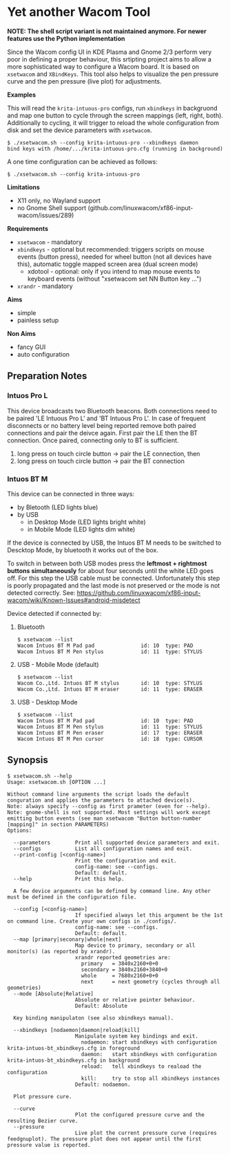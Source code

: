 # Yet another Wacom Tool

**NOTE: The shell script variant is not maintained anymore. For newer features use the Python implementation**  

Since the Wacom config UI in KDE Plasma and Gnome 2/3 perform very poor in defining a proper behaviour,
this srtipting project aims to allow a more sophisticated way to configure a Wacom board.
It is based on `xsetwacom` and `XBindKeys`.
This tool also helps to visualize the pen pressure curve and the pen pressure (live plot) for adjustments.

**Examples**

This will read the `krita-intuous-pro` configs, run `xbindkeys` in backgruond and map one button to cycle through the screen mappings (left, right, both).
Additionally to cycling, it will trigger to reload the whole configuration from disk and set the device parameters with `xsetwacom`.

    $ ./xsetwacom.sh --config krita-intuous-pro --xbindkeys daemon
    bind keys with /home/.../krita-intuous-pro.cfg (running in background)

A one time configuration can be achieved as follows:

    $ ./xsetwacom.sh --config krita-intuous-pro

**Limitations**

- X11 only, no Wayland support
- no Gnome Shell support (github.com/linuxwacom/xf86-input-wacom/issues/289)


**Requirements**

- `xsetwacom` - mandatory
- `xbindkeys` - optional but recommended: triggers scripts on mouse events (button press), needed for wheel button (not all devices have this), automatic toggle mapped screen area (dual screen mode)
  - xdotool - optional: only if you intend to map mouse events to keyboard events (without "xsetwacom set NN Button key ...")
- `xrandr` - mandatory

**Aims**

- simple
- painless setup

**Non Aims**

- fancy GUI
- auto configuration

## Preparation Notes

### Intuos Pro L

This device broadcasts two Bluetooth beacons. Both connections need to be paired 'LE Intuous Pro L' and 'BT Intuous Pro L'.
In case of frequent disconnects or no battery level being reported remove both paired connections and pair the deivce again.
First pair the LE then the BT connection. Once paired, connecting only to BT is sufficient.

1. long press on touch circle button -> pair the LE connection, then
2. long press on touch circle button -> pair the BT connection

### Intuos BT M

This device can be connected in three ways:

- by Bletooth (LED lights blue)
- by USB
  - in Desktop Mode (LED lights bright white)
  - in Mobile Mode (LED lights dim white)
  
If the device is connected by USB, the Intuos BT M needs to be switched to Descktop Mode, by bluetooth it works out of the box.

To switch in between both USB modes press the **leftmost + rightmost buttons simultaneously** for about four seconds until the white LED goes off.
For this step the USB cable must be connected.
Unfortunately this step is poorly propagated and the last mode is not preserved or the mode is not detected correctly.
See: https://github.com/linuxwacom/xf86-input-wacom/wiki/Known-Issues#android-misdetect

Device detected if connected by:

1. Bluetooth

       $ xsetwacom --list
       Wacom Intuos BT M Pad pad               id: 10  type: PAD
       Wacom Intuos BT M Pen stylus            id: 11  type: STYLUS

2. USB - Mobile Mode (default)

       $ xsetwacom --list
       Wacom Co.,Ltd. Intuos BT M stylus       id: 10  type: STYLUS
       Wacom Co.,Ltd. Intuos BT M eraser       id: 11  type: ERASER

3. USB - Desktop Mode

       $ xsetwacom --list
       Wacom Intuos BT M Pad pad               id: 10  type: PAD
       Wacom Intuos BT M Pen stylus            id: 11  type: STYLUS
       Wacom Intuos BT M Pen eraser            id: 17  type: ERASER
       Wacom Intuos BT M Pen cursor            id: 18  type: CURSOR
       

## Synopsis
    $ xsetwacom.sh --help
    Usage: xsetwacom.sh [OPTION ...] 

    Without command line arguments the script loads the default conguration and applies the parameters to attached device(s).
    Note: always specify --config as first prameter (even for --help).
    Note: gnome-shell is not supported. Most settings will work except emitting button events (see man xsetwacom "Button button-number [mapping]" in section PARAMETERS)
    Options:

      --parameters        Print all supported device parameters and exit.
      --configs           List all configuration names and exit.
      --print-config [<config-name>]
                          Print the configuration and exit.
                          config-name: see --configs.
                          Default: default.
      --help              Print this help.

      A few device arguments can be defined by command line. Any other must be defined in the configuration file.

      --config [<config-name>]
                          If specified always let this argument be the 1st on command line. Create your own configs in ./configs/.
                          config-name: see --configs.
                          Default: default.
      --map [primary|seconary|whole|next]
                          Map device to primary, secondary or all monitor(s) (as reported by xrandr).
                          xrandr reported geometries are:
                            primary   = 3840x2160+0+0
                            secondary = 3840x2160+3840+0
                            whole     = 7680x2160+0+0
                            next      = next geometry (cycles through all geometries)
      --mode [Absolute|Relative]
                          Absolute or relative pointer behaviour.
                          Default: Absolute

      Key binding manipulaton (see also xbindkeys manual).

      --xbindkeys [nodaemon|daemon|reload|kill]
                          Manipulate system key bindings and exit.
                            nodaemon: start xbindkeys with configuration krita-intuos-bt_xbindkeys.cfg in foreground
                            daemon:   start xbindkeys with configuration krita-intuos-bt_xbindkeys.cfg in background
                            reload:   tell xbindkeys to reaload the configuration
                            kill:     try to stop all xbindkeys instances
                          Default: nodaemon.

      Plot pressure cure.

      --curve
                          Plot the configured pressure curve and the resulting Bezier curve.
      --pressure
                          Live plot the current pressure curve (requires feedgnuplot). The pressure plot does not appear until the first pressure value is reported.
